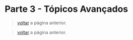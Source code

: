 # Parte 3 - Tópicos Avançados

> [voltar](./notes.md) a página anterior.

> [voltar](./notes.md) a página anterior.
